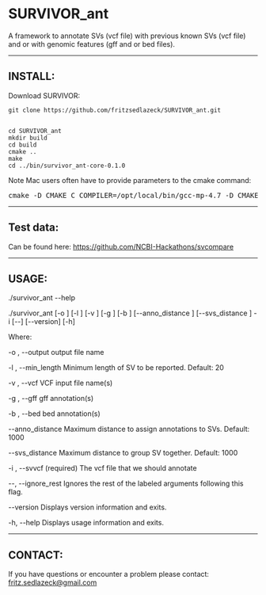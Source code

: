 # SURVIVOR_ant
A framework to annotate SVs (vcf file) with previous known SVs (vcf file) and or with genomic features (gff and or bed files).

**************************************

## INSTALL:

Download SURVIVOR:
```
git clone https://github.com/fritzsedlazeck/SURVIVOR_ant.git


cd SURVIVOR_ant
mkdir build
cd build
cmake ..
make
cd ../bin/survivor_ant-core-0.1.0
```

Note Mac users often have to provide parameters to the cmake command:
<pre>cmake -D CMAKE_C_COMPILER=/opt/local/bin/gcc-mp-4.7 -D CMAKE_CXX_COMPILER=/opt/local/bin/g++-mp-4.7 .. 
</pre>


**************************************

## Test data: 
Can be found here: 
https://github.com/NCBI-Hackathons/svcompare

**************************************

## USAGE: 

 ./survivor_ant --help

   ./survivor_ant  [-o <string>] [-l <int>] [-v <string>] [-g <string>] [-b
                   <string>] [--anno_distance <int>] [--svs_distance <int>]
                   -i <string> [--] [--version] [-h]


Where: 

   -o <string>,  --output <string>
      output file name

   -l <int>,  --min_length <int>
     Minimum length of SV to be reported. Default: 20

   -v <string>,  --vcf <string>
     VCF input file name(s)

   -g <string>,  --gff <string>
      gff annotation(s)

   -b <string>,  --bed <string>
      bed annotation(s)

   --anno_distance <int>
     Maximum distance to assign annotations to SVs. Default: 1000

   --svs_distance <int>
     Maximum distance to group SV together. Default: 1000

   -i <string>,  --svvcf <string>
     (required)  The vcf file that we should annotate

   --,  --ignore_rest
     Ignores the rest of the labeled arguments following this flag.

   --version
     Displays version information and exits.

   -h,  --help
     Displays usage information and exits.


**************************************
## CONTACT:

If you have questions or encounter a problem please contact:
fritz.sedlazeck@gmail.com
